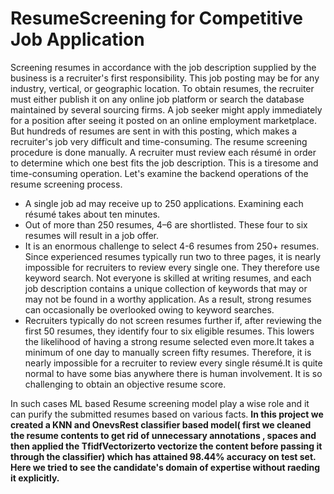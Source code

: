 ﻿# ResumeScreening for Competitive Job Application
Screening resumes in accordance with the job description supplied by the business is a recruiter's first responsibility. This job posting may be for any industry, vertical, or geographic location. To obtain resumes, the recruiter must either publish it on any online job platform or search the database maintained by several sourcing firms. A job seeker might apply immediately for a position after seeing it posted on an online employment marketplace. But hundreds of resumes are sent in with this posting, which makes a recruiter's job very difficult and time-consuming. The resume screening procedure is done manually.
A recruiter must review each résumé in order to determine which one best fits the job description. This is a tiresome and time-consuming operation. Let's examine the backend operations of the resume screening process.
- A single job ad may receive up to 250 applications. Examining each résumé takes about ten minutes.
- Out of more than 250 resumes, 4–6 are shortlisted. These four to six resumes will result in a job offer.
- It is an enormous challenge to select 4-6 resumes from 250+ resumes. Since experienced resumes typically run two to three pages, it is nearly impossible for recruiters to review every single one. They therefore use keyword search.
  Not everyone is skilled at writing resumes, and each job description contains a unique collection of keywords that may or may not be found in a worthy application. As a result, strong resumes can occasionally be overlooked owing to    keyword   searches.
- Recruiters typically do not screen resumes further if, after reviewing the first 50 resumes, they identify four to six eligible resumes. This lowers the likelihood of having a strong resume selected even more.It takes a minimum of one day to manually screen fifty resumes. Therefore, it is nearly impossible for a recruiter to review every single résumé.It is quite normal to have some bias anywhere there is human involvement. It is so challenging to obtain an objective resume score.



In such cases ML based Resume screening model play a wise role and it can purify the submitted resumes based on various facts. **In this project we created a KNN and OnevsRest classifier based model( first we cleaned the resume contents to get rid of unnecessary annotations , spaces and then applied the TfidfVectorizerto vectorize the content before passing it through the classifier) which has attained 98.44% accuracy on test set. Here we tried to see the candidate's domain of expertise without raeding it explicitly.** 
